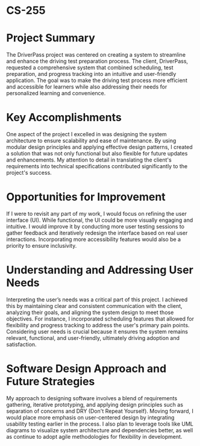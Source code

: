 # CS-255

# Project Summary
The DriverPass project was centered on creating a system to streamline and enhance the driving test preparation process. The client, DriverPass, requested a comprehensive system that combined scheduling, test preparation, and progress tracking into an intuitive and user-friendly application. The goal was to make the driving test process more efficient and accessible for learners while also addressing their needs for personalized learning and convenience.

# Key Accomplishments
One aspect of the project I excelled in was designing the system architecture to ensure scalability and ease of maintenance. By using modular design principles and applying effective design patterns, I created a solution that was not only functional but also flexible for future updates and enhancements. My attention to detail in translating the client's requirements into technical specifications contributed significantly to the project's success.

# Opportunities for Improvement
If I were to revisit any part of my work, I would focus on refining the user interface (UI). While functional, the UI could be more visually engaging and intuitive. I would improve it by conducting more user testing sessions to gather feedback and iteratively redesign the interface based on real user interactions. Incorporating more accessibility features would also be a priority to ensure inclusivity.

# Understanding and Addressing User Needs
Interpreting the user’s needs was a critical part of this project. I achieved this by maintaining clear and consistent communication with the client, analyzing their goals, and aligning the system design to meet those objectives. For instance, I incorporated scheduling features that allowed for flexibility and progress tracking to address the user's primary pain points. Considering user needs is crucial because it ensures the system remains relevant, functional, and user-friendly, ultimately driving adoption and satisfaction.

# Software Design Approach and Future Strategies
My approach to designing software involves a blend of requirements gathering, iterative prototyping, and applying design principles such as separation of concerns and DRY (Don't Repeat Yourself). Moving forward, I would place more emphasis on user-centered design by integrating usability testing earlier in the process. I also plan to leverage tools like UML diagrams to visualize system architecture and dependencies better, as well as continue to adopt agile methodologies for flexibility in development.
